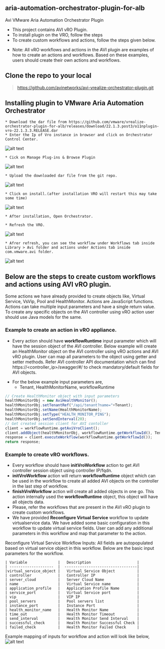 ## aria-automation-orchestrator-plugin-for-alb
Avi VMware Aria Automation Orchestrator​ Plugin

- This project contains AVI vRO Plugin.
- To install plugin on the VRO, follow the steps
- To create custom workflows and actions, follow the steps given below.

* Note: All vRO workflows and actions in the AVI plugin are examples of how to create an actions and workflows. Based on these examples, users should create their own actions and workflows.

## Clone the repo to your local
> https://github.com/avinetworks/avi-vrealize-orchestrator-plugin.git


## Installing plugin to VMware Aria Automation Orchestrator​

    * Download the dar file from https://github.com/vmware/vrealize-orchestrator-plugin-for-alb/releases/download/22.1.3.post3/o11nplugin-vro-22.1.3.3.RELEASE.dar
    * Enter the Ip of Vro instance in browser and click on Orchestrator Control Center.
   ![alt text](images/control_center.png)
    
    * Cick on Manage Plug-ins & Browse Plugin
   ![alt text](images/manage_plugins.png)
    
    * Upload the downloaded dar file from the git repo.
   ![alt text](images/upload_dar.png)
    
    * Click on install.(after installation VRO will restart this may take some time)
   ![alt text](images/install_plugin.png)
   
    * After installation, Open Orchestrator.
    
    * Refresh the VRO.
   
   ![alt text](images/refresh_vro.png)

    * Afrer refresh, you can see the workflow under Workflows tab inside Library > Avi folder and actions under Actions tab inside com.vmware.avi folder.
   ![alt text](images/library.png)


## Below are the steps to create custom workflows and actions using AVI vRO plugin.

Some actions we have already provided to create objects like, Virtual Service, VsVip, Pool and HealthMonitor. 
Actions are JavaScript functions. Actions can take multiple input parameters and have a single return value. 
To create any specific objects on the AVI controller using vRO action user should use Java models for the same.

### Example to create an action in vRO appliance.

* Every action should have **workflowRuntime** input parameter which will have the session object of the AVI controller. 
Below example will create an HealthMonitor object on the AVI controller using vRO actions and AVI vRO plugin.
User can map all parameters to the object using getter and setter methods.
Refer AVI controller API documentation which can find https://<controller_ip>/swagger/#/ to check mandatory/default fields for AVI objects.
- For the below example input parameters are,
    * Tenant, HealthMonitorName, workflowRuntime

```javascript
// Create HealthMonitor object with input parameters
healthMonitorObj = new AviHealthMonitor();
healthMonitorObj.setTenantRef("/api/tenant?name="+Tenant);
healthMonitorObj.setName(HealthMonitorName);
healthMonitorObj.setType("HEALTH_MONITOR_PING");
healthMonitorObj.setSendInterval(20);
// Get created session client for AVI contoller
client = workflowRuntime.getAviVroClient();
client.addObject(healthMonitorObj, workflowRuntime.getWorkflowId(), Tenant);    
response = client.executeWorkflow(workflowRuntime.getWorkflowId());
return response;
```

### Example to create vRO workflows.

* Every workflow should have **initVroWorkflow** action to get AVI controller session object using controller IP/fqdn.
* **initVroWorkflow** action will return **workflowRuntime** object which can be used in the workflow to create all added
AVI objects on the controller in the last step of workflow.
* **finishVroWorkflow** action will create all added objects in one go. This action internally used the **workflowRuntime**
object, this object will have all objects data.
* Please, refer the workflows that are present in the AVI vRO plugin to create custom workflows.
* We have provided **Reconfigure Virtual Service** workflow to update virtualservice data. We have added some basic configuration in this workflow to update virtual service fields. User can add any additional parameters in this workflow and map that parameter to the action.

Reconfigure Virtual Service Workflow Inputs:
    All fields are autopopulated based on virtual service object in this workflow. Below are the basic input parameters for the workflow.

    | Variable              |   Description                     |
    | --------------------  |  ---------------------------------|
    |virtual_service_object |   Virtual Service Object          |
    | controller            |   Controller IP                   |
    | server_cloud          |   Server Cloud Name               | 
    | name                  |   Virtual Service name            |
    | application_profile   |   Application Profile Name        |
    | service_port          |   Virtual Service port            |
    | vip                   |   VIP IP                          |
    | pool_servers          |   Pool servers list               |
    | instance_port         |   Instance Port                   |
    | health_monitor_name   |   Health Monitor Name             |
    | time_out              |   Health Monitor Timeout          |
    | send_interval         |   Health Monitor Send Interval    | 
    | successful_check      |   Health Monitor Successful Check |
    | failed_check          |   Health Monitor Failed Check     |


Example mapping of inputs for workflow and action will look like below,
![alt text](images/inputs_mapping.png)

```

